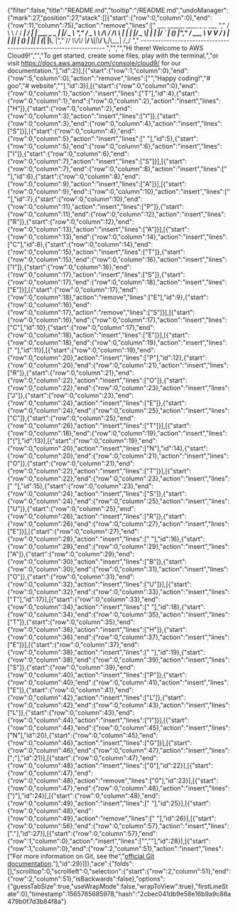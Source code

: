 {"filter":false,"title":"README.md","tooltip":"/README.md","undoManager":{"mark":27,"position":27,"stack":[[{"start":{"row":0,"column":0},"end":{"row":11,"column":75},"action":"remove","lines":["         ___        ______     ____ _                 _  ___  ","        / \\ \\      / / ___|   / ___| | ___  _   _  __| |/ _ \\ ","       / _ \\ \\ /\\ / /\\___ \\  | |   | |/ _ \\| | | |/ _` | (_) |","      / ___ \\ V  V /  ___) | | |___| | (_) | |_| | (_| |\\__, |","     /_/   \\_\\_/\\_/  |____/   \\____|_|\\___/ \\__,_|\\__,_|  /_/ "," ----------------------------------------------------------------- ","","","Hi there! Welcome to AWS Cloud9!","","To get started, create some files, play with the terminal,","or visit https://docs.aws.amazon.com/console/cloud9/ for our documentation."],"id":2}],[{"start":{"row":1,"column":0},"end":{"row":5,"column":0},"action":"remove","lines":["","Happy coding!","# goo","# website",""],"id":3}],[{"start":{"row":0,"column":0},"end":{"row":0,"column":1},"action":"insert","lines":["T"],"id":4},{"start":{"row":0,"column":1},"end":{"row":0,"column":2},"action":"insert","lines":["H"]},{"start":{"row":0,"column":2},"end":{"row":0,"column":3},"action":"insert","lines":["I"]},{"start":{"row":0,"column":3},"end":{"row":0,"column":4},"action":"insert","lines":["S"]}],[{"start":{"row":0,"column":4},"end":{"row":0,"column":5},"action":"insert","lines":[" "],"id":5},{"start":{"row":0,"column":5},"end":{"row":0,"column":6},"action":"insert","lines":["I"]},{"start":{"row":0,"column":6},"end":{"row":0,"column":7},"action":"insert","lines":["S"]}],[{"start":{"row":0,"column":7},"end":{"row":0,"column":8},"action":"insert","lines":[" "],"id":6},{"start":{"row":0,"column":8},"end":{"row":0,"column":9},"action":"insert","lines":["A"]}],[{"start":{"row":0,"column":9},"end":{"row":0,"column":10},"action":"insert","lines":[" "],"id":7},{"start":{"row":0,"column":10},"end":{"row":0,"column":11},"action":"insert","lines":["P"]},{"start":{"row":0,"column":11},"end":{"row":0,"column":12},"action":"insert","lines":["R"]},{"start":{"row":0,"column":12},"end":{"row":0,"column":13},"action":"insert","lines":["A"]}],[{"start":{"row":0,"column":13},"end":{"row":0,"column":14},"action":"insert","lines":["C"],"id":8},{"start":{"row":0,"column":14},"end":{"row":0,"column":15},"action":"insert","lines":["T"]},{"start":{"row":0,"column":15},"end":{"row":0,"column":16},"action":"insert","lines":["I"]},{"start":{"row":0,"column":16},"end":{"row":0,"column":17},"action":"insert","lines":["S"]},{"start":{"row":0,"column":17},"end":{"row":0,"column":18},"action":"insert","lines":["E"]}],[{"start":{"row":0,"column":17},"end":{"row":0,"column":18},"action":"remove","lines":["E"],"id":9},{"start":{"row":0,"column":16},"end":{"row":0,"column":17},"action":"remove","lines":["S"]}],[{"start":{"row":0,"column":16},"end":{"row":0,"column":17},"action":"insert","lines":["C"],"id":10},{"start":{"row":0,"column":17},"end":{"row":0,"column":18},"action":"insert","lines":["E"]}],[{"start":{"row":0,"column":18},"end":{"row":0,"column":19},"action":"insert","lines":[" "],"id":11}],[{"start":{"row":0,"column":19},"end":{"row":0,"column":20},"action":"insert","lines":["P"],"id":12},{"start":{"row":0,"column":20},"end":{"row":0,"column":21},"action":"insert","lines":["R"]},{"start":{"row":0,"column":21},"end":{"row":0,"column":22},"action":"insert","lines":["O"]},{"start":{"row":0,"column":22},"end":{"row":0,"column":23},"action":"insert","lines":["J"]},{"start":{"row":0,"column":23},"end":{"row":0,"column":24},"action":"insert","lines":["E"]},{"start":{"row":0,"column":24},"end":{"row":0,"column":25},"action":"insert","lines":["C"]},{"start":{"row":0,"column":25},"end":{"row":0,"column":26},"action":"insert","lines":["T"]}],[{"start":{"row":0,"column":18},"end":{"row":0,"column":19},"action":"insert","lines":["("],"id":13}],[{"start":{"row":0,"column":19},"end":{"row":0,"column":20},"action":"insert","lines":["N"],"id":14},{"start":{"row":0,"column":20},"end":{"row":0,"column":21},"action":"insert","lines":["O"]},{"start":{"row":0,"column":21},"end":{"row":0,"column":22},"action":"insert","lines":["T"]}],[{"start":{"row":0,"column":22},"end":{"row":0,"column":23},"action":"insert","lines":[" "],"id":15},{"start":{"row":0,"column":23},"end":{"row":0,"column":24},"action":"insert","lines":["S"]},{"start":{"row":0,"column":24},"end":{"row":0,"column":25},"action":"insert","lines":["U"]},{"start":{"row":0,"column":25},"end":{"row":0,"column":26},"action":"insert","lines":["R"]},{"start":{"row":0,"column":26},"end":{"row":0,"column":27},"action":"insert","lines":["E"]}],[{"start":{"row":0,"column":27},"end":{"row":0,"column":28},"action":"insert","lines":[" "],"id":16},{"start":{"row":0,"column":28},"end":{"row":0,"column":29},"action":"insert","lines":["A"]},{"start":{"row":0,"column":29},"end":{"row":0,"column":30},"action":"insert","lines":["B"]},{"start":{"row":0,"column":30},"end":{"row":0,"column":31},"action":"insert","lines":["O"]},{"start":{"row":0,"column":31},"end":{"row":0,"column":32},"action":"insert","lines":["U"]}],[{"start":{"row":0,"column":32},"end":{"row":0,"column":33},"action":"insert","lines":["T"],"id":17}],[{"start":{"row":0,"column":33},"end":{"row":0,"column":34},"action":"insert","lines":[" "],"id":18},{"start":{"row":0,"column":34},"end":{"row":0,"column":35},"action":"insert","lines":["T"]},{"start":{"row":0,"column":35},"end":{"row":0,"column":36},"action":"insert","lines":["H"]},{"start":{"row":0,"column":36},"end":{"row":0,"column":37},"action":"insert","lines":["E"]}],[{"start":{"row":0,"column":37},"end":{"row":0,"column":38},"action":"insert","lines":[" "],"id":19},{"start":{"row":0,"column":38},"end":{"row":0,"column":39},"action":"insert","lines":["S"]},{"start":{"row":0,"column":39},"end":{"row":0,"column":40},"action":"insert","lines":["P"]},{"start":{"row":0,"column":40},"end":{"row":0,"column":41},"action":"insert","lines":["E"]},{"start":{"row":0,"column":41},"end":{"row":0,"column":42},"action":"insert","lines":["L"]},{"start":{"row":0,"column":42},"end":{"row":0,"column":43},"action":"insert","lines":["L"]},{"start":{"row":0,"column":43},"end":{"row":0,"column":44},"action":"insert","lines":["I"]}],[{"start":{"row":0,"column":44},"end":{"row":0,"column":45},"action":"insert","lines":["N"],"id":20},{"start":{"row":0,"column":45},"end":{"row":0,"column":46},"action":"insert","lines":["G"]}],[{"start":{"row":0,"column":46},"end":{"row":0,"column":47},"action":"insert","lines":[";"],"id":21}],[{"start":{"row":0,"column":47},"end":{"row":0,"column":48},"action":"insert","lines":["0"],"id":22}],[{"start":{"row":0,"column":47},"end":{"row":0,"column":48},"action":"remove","lines":["0"],"id":23}],[{"start":{"row":0,"column":47},"end":{"row":0,"column":48},"action":"insert","lines":[")"],"id":24}],[{"start":{"row":0,"column":48},"end":{"row":0,"column":49},"action":"insert","lines":[" "],"id":25}],[{"start":{"row":0,"column":48},"end":{"row":0,"column":49},"action":"remove","lines":[" "],"id":26}],[{"start":{"row":0,"column":56},"end":{"row":0,"column":57},"action":"insert","lines":["."],"id":27}],[{"start":{"row":0,"column":57},"end":{"row":1,"column":0},"action":"insert","lines":["",""],"id":28}],[{"start":{"row":1,"column":0},"end":{"row":2,"column":51},"action":"insert","lines":["For more information on Git, see the","[official Git documentation](https://git-scm.com/)."],"id":29}]]},"ace":{"folds":[],"scrolltop":0,"scrollleft":0,"selection":{"start":{"row":2,"column":51},"end":{"row":2,"column":51},"isBackwards":false},"options":{"guessTabSize":true,"useWrapMode":false,"wrapToView":true},"firstLineState":0},"timestamp":1565765685978,"hash":"2cbec041db9e58e16b9a9c86a479b0f7d3b84f8a"}